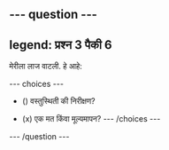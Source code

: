 --- question ---
---
legend: प्रश्न 3 पैकी 6
---

मेरीला लाज वाटली. हे आहे:

--- choices ---
- () वस्तुस्थिती की निरीक्षण?

- (x) एक मत किंवा मूल्यमापन? --- /choices ---

--- /question ---
